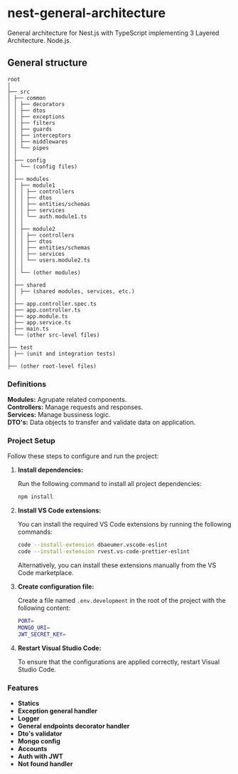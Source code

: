 # nest-general-architecture

General architecture for Nest.js with TypeScript implementing 3 Layered Architecture. Node.js.

## General structure

```
root
│
├── src
│ ├── common
│ │ ├── decorators
│ │ ├── dtos
│ │ ├── exceptions
│ │ ├── filters
│ │ ├── guards
│ │ ├── interceptors
│ │ ├── middlewares
│ │ └── pipes
│ │
│ ├── config
│ │ └── (config files)
│ │
│ ├── modules
│ │ ├── module1
│ │ │ ├── controllers
│ │ │ ├── dtos
│ │ │ ├── entities/schemas
│ │ │ ├── services
│ │ │ └── auth.module1.ts
│ │ │
│ │ ├── module2
│ │ │ ├── controllers
│ │ │ ├── dtos
│ │ │ ├── entities/schemas
│ │ │ ├── services
│ │ │ └── users.module2.ts
│ │ │
│ │ └── (other modules)
│ │
│ ├── shared
│ │ ├── (shared modules, services, etc.)
│ │
│ ├── app.controller.spec.ts
│ ├── app.controller.ts
│ ├── app.module.ts
│ ├── app.service.ts
│ ├── main.ts
│ └── (other src-level files)
│
├── test
│ ├── (unit and integration tests)
│
├── (other root-level files)
```

### Definitions
**Modules:** Agrupate related components.\
**Controllers:** Manage requests and responses.\
**Services:** Manage bussiness logic.\
**DTO's:** Data objects to transfer and validate data on application.

### Project Setup

Follow these steps to configure and run the project:

1. **Install dependencies:**

    Run the following command to install all project dependencies:

    ```bash
    npm install
    ```

2. **Install VS Code extensions:**

    You can install the required VS Code extensions by running the following commands:

    ```bash
    code --install-extension dbaeumer.vscode-eslint
    code --install-extension rvest.vs-code-prettier-eslint
    ```

    Alternatively, you can install these extensions manually from the VS Code marketplace.

3. **Create configuration file:**

    Create a file named `.env.development` in the root of the project with the following content:

    ```bash
    PORT=
    MONGO_URI=
    JWT_SECRET_KEY=
    ```

4. **Restart Visual Studio Code:**

    To ensure that the configurations are applied correctly, restart Visual Studio Code.

### Features

- **Statics**
- **Exception general handler**
- **Logger**
- **General endpoints decorator handler**
- **Dto's validator**
- **Mongo config**
- **Accounts**
- **Auth with JWT**
- **Not found handler**